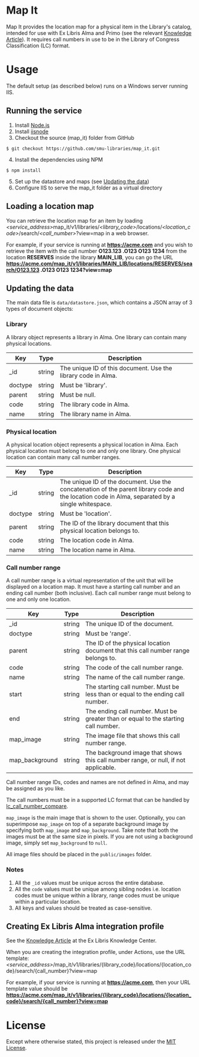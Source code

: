 # Map It

Map It provides the location map for a physical item in the Library's catalog, intended for use with Ex Libris Alma and Primo (see the relevant [Knowledge Article](http://knowledge.exlibrisgroup.com/Alma/Knowledge_Articles/How_to_configure_Alma_to_display_a_map_to_a_physical_item_in_Primo)). It requires call numbers in use to be in the Library of Congress Classification (LC) format.

# Usage

The default setup (as described below) runs on a Windows server running IIS.

## Running the service

1. Install [Node.js](https://nodejs.org)
2. Install [iisnode](https://github.com/tjanczuk/iisnode)
3. Checkout the source (map_it) folder from GitHub

  ```
  $ git checkout https://github.com/smu-libraries/map_it.git
  ```

4. Install the dependencies using NPM

  ```
  $ npm install
  ```

5. Set up the datastore and maps (see [Updating the data](#updating-the-data))
6. Configure IIS to serve the map_it folder as a virtual directory

## Loading a location map

You can retrieve the location map for an item by loading <i>&lt;service_address&gt;</i>map_it/v1/libraries/<i>&lt;library_code&gt;</i>/locations/<i>&lt;location_code&gt;</i>/search/<i>&lt;call_number&gt;</i>?view=map in a web browser.

For example, if your service is running at <b>https://acme.com</b> and you wish to retrieve the item with the call number <b>O123.123 .O123 O123 1234</b> from the location <b>RESERVES</b> inside the library <b>MAIN_LIB</b>, you can go the URL <b>https://acme.com/map_it/v1/libraries/MAIN_LIB/locations/RESERVES/search/O123.123 .O123 O123 1234?view=map</b>

## Updating the data

The main data file is `data/datastore.json`, which contains a JSON array of 3 types of document objects:

### Library

A library object represents a library in Alma. One library can contain many physical locations.

|Key|Type|Description
|---|---|---
|_id|string|The unique ID of this document. Use the library code in Alma.
|doctype|string|Must be 'library'.
|parent|string|Must be null.
|code|string|The library code in Alma.
|name|string|The library name in Alma.

### Physical location

A physical location object represents a physical location in Alma. Each physical location must belong to one and only one library. One physical location can contain many call number ranges.

|Key|Type|Description
|---|---|---
|_id|string|The unique ID of the document. Use the concatenation of the parent library code and the location code in Alma, separated by a single whitespace.
|doctype|string|Must be 'location'.
|parent|string|The ID of the library document that this physical location belongs to.
|code|string|The location code in Alma.
|name|string|The location name in Alma.

### Call number range

A call number range is a virtual representation of the unit that will be displayed on a location map. It must have a starting call number and an ending call number (both inclusive). Each call number range must belong to one and only one location.

|Key|Type|Description
|---|---|---
|_id|string|The unique ID of the document.
|doctype|string|Must be 'range'.
|parent|string|The ID of the physical location document that this call number range belongs to.
|code|string|The code of the call number range.
|name|string|The name of the call number range.
|start|string|The starting call number. Must be less than or equal to the ending call number.
|end|string|The ending call number. Must be greater than or equal to the starting call number.
|map_image|string|The image file that shows this call number range.
|map_background|string|The background image that shows this call number range, or null, if not applicable.

Call number range IDs, codes and names are not defined in Alma, and may be assigned as you like.

The call numbers must be in a supported LC format that can be handled by [lc_call_number_compare](https://github.com/smu-libraries/lc_call_number_compare).

`map_image` is the main image that is shown to the user. Optionally, you can superimpose `map_image` on top of a separate background image by specifying both `map_image` and `map_background`. Take note that both the images must be at the same size in pixels. If you are not using a background image, simply set `map_background` to `null`.

All image files should be placed in the `public/images` folder.

### Notes

1. All the `_id` values must be unique across the entire database.
2. All the `code` values must be unique among sibling nodes i.e. location codes must be unique within a library, range codes must be unique within a particular location.
3. All keys and values should be treated as case-sensitive.

## Creating Ex Libris Alma integration profile

See the [Knowledge Article](http://knowledge.exlibrisgroup.com/Alma/Knowledge_Articles/How_to_configure_Alma_to_display_a_map_to_a_physical_item_in_Primo) at the Ex Libris Knowledge Center.

When you are creating the integration profile, under Actions,
use the URL template: <i>&lt;service_address&gt;</i>/map_it/v1/libraries/{library_code}/locations/{location_code}/search/{call_number}?view=map

For example, if your service is running at <b>https://acme.com</b>, then your URL template value should be <b>https://acme.com/map_it/v1/libraries/{library_code}/locations/{location_code}/search/{call_number}?view=map</b>

# License

Except where otherwise stated, this project is released under the [MIT License](LICENSE.md).
